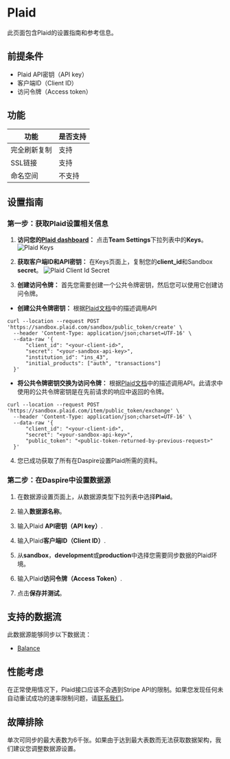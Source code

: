# Plaid

此页面包含Plaid的设置指南和参考信息。

## 前提条件
* Plaid API密钥（API key）
* 客户端ID（Client ID）
* 访问令牌（Access token）

## 功能 

| 功能 | 是否支持 |
| --- | --- |
| 完全刷新复制 | 支持 |
| SSL链接 | 支持 |
| 命名空间 | 不支持 |

## 设置指南

### 第一步：获取Plaid设置相关信息

1. **访问您的[Plaid dashboard](https://dashboard.plaid.com/overview)：** 点击**Team Settings**下拉列表中的**Keys**。
![Plaid Keys](/assets/images/plaid-keys.jpg "Plaid Keys")

2. **获取客户端ID和API密钥：** 在Keys页面上，复制您的**client_id**和Sandbox **secret**。
![Plaid Client Id Secret](/assets/images/plaid-client-id-secret.jpg "Plaid Client Id Secret")

3. **创建访问令牌：** 首先您需要创建一个公共令牌密钥，然后您可以使用它创建访问令牌。

* **创建公共令牌密钥：** 根据[Plaid文档](https://plaid.com/docs/api/sandbox/#sandboxpublic_tokencreate)中的描述调用API 
```
curl --location --request POST 'https://sandbox.plaid.com/sandbox/public_token/create' \
  --header 'Content-Type: application/json;charset=UTF-16' \
  --data-raw '{
      "client_id": "<your-client-id>",
      "secret": "<your-sandbox-api-key>",
      "institution_id": "ins_43",
      "initial_products": ["auth", "transactions"]
  }'
```

* **将公共令牌密钥交换为访问令牌：** 根据[Plaid文档](https://plaid.com/docs/api/tokens/#itempublic_tokenexchange)中的描述调用API。此请求中使用的公共令牌密钥是在先前请求的响应中返回的令牌。
```
curl --location --request POST 'https://sandbox.plaid.com/item/public_token/exchange' \
  --header 'Content-Type: application/json;charset=UTF-16' \
  --data-raw '{
      "client_id": "<your-client-id>",
      "secret": "<your-sandbox-api-key>",
      "public_token": "<public-token-returned-by-previous-request>"
  }'
```

4. 您已成功获取了所有在Daspire设置Plaid所需的资料。

### 第二步：在Daspire中设置数据源

1. 在数据源设置页面上，从数据源类型下拉列表中选择**Plaid**。

2. 输入**数据源名称**。

3. 输入Plaid **API密钥（API key）**.

4. 输入Plaid**客户端ID（Client ID）**.

5. 从**sandbox**，**development**或**production**中选择您需要同步数据的Plaid环境。

6. 输入Plaid**访问令牌（Access Token）**.

7. 点击**保存并测试**。

## 支持的数据流

此数据源能够同步以下数据流：

* [Balance](https://plaid.com/docs/api/products/#balance)

## 性能考虑

在正常使用情况下，Plaid接口应该不会遇到Stripe API的限制。如果您发现任何未自动重试成功的速率限制问题，请[联系我们](mailto:support@daspire.com)。

## 故障排除

单次可同步的最大表数为6千张。如果由于达到最大表数而无法获取数据架构，我们建议您调整数据源设置。